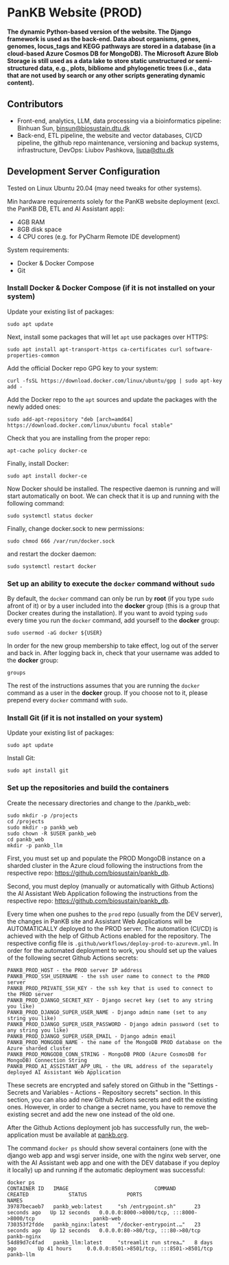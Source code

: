 # PanKB Website (PROD)
<b>The dynamic Python-based version of the website. The Django framework is used as the back-end. Data about organisms, genes, genomes, locus_tags and KEGG pathways are stored in a database (in a cloud-based Azure Cosmos DB for MongoDB). The Microsoft Azure Blob Storage is still used as a data lake to store static unstructured or semi-structured data, e.g., plots, bibliome and phylogenetic trees (i.e., data that are not used by search or any other scripts generating dynamic content).</b>

## Contributors
- Front-end, analytics, LLM, data processing via a bioinformatics pipeline: Binhuan Sun, binsun@biosustain.dtu.dk
- Back-end, ETL pipeline, the website and vector databases, CI/CD pipeline, the github repo maintenance, versioning and backup systems, infrastructure, DevOps: Liubov Pashkova, liupa@dtu.dk

## Development Server Configuration
Tested on Linux Ubuntu 20.04 (may need tweaks for other systems).

Min hardware requirements solely for the PanKB website deployment (excl. the PanKB DB, ETL and AI Assistant app):
- 4GB RAM
- 8GB disk space
- 4 CPU cores (e.g. for PyCharm Remote IDE development)

System requirements:
- Docker & Docker Compose
- Git

### Install Docker & Docker Compose (if it is not installed on your system)
Update your existing list of packages:
```
sudo apt update
```
Next, install some packages that will let `apt` use packages over HTTPS:
```
sudo apt install apt-transport-https ca-certificates curl software-properties-common
```
Add the official Docker repo GPG key to your system:
```
curl -fsSL https://download.docker.com/linux/ubuntu/gpg | sudo apt-key add -
```
Add the Docker repo to the `apt` sources and update the packages with the newly added ones:
```
sudo add-apt-repository "deb [arch=amd64] https://download.docker.com/linux/ubuntu focal stable"
```
Check that you are installing from the proper repo:
```
apt-cache policy docker-ce
```
Finally, install Docker:
```
sudo apt install docker-ce
```
Now Docker should be installed. The respective daemon is running and will start automatically on boot. We can check that it is up and running with the following command:
```
sudo systemctl status docker
```
Finally, change docker.sock to new permissions:
```
sudo chmod 666 /var/run/docker.sock
```
and restart the docker daemon:
```
sudo systemctl restart docker
```
### Set up an ability to execute the `docker` command without `sudo`
By default, the `docker` command can only be run by <b>root</b> (if you type `sudo` afront of it) or by a user included into the <b>docker</b> group (this is a group that Docker creates during the installation). If you want to avoid typing `sudo` every time you run the `docker` command, add yourself to the <b>docker</b> group:
```
sudo usermod -aG docker ${USER}
```
In order for the new group membership to take effect, log out of the server and back in. After logging back in, check that your username was added to the <b>docker</b> group:
```
groups
```
The rest of the instructions assumes that you are running the `docker` command as a user in the <b>docker</b> group. If you choose not to it, please prepend every `docker` command with `sudo`.

### Install Git (if it is not installed on your system)
Update your existing list of packages:
```
sudo apt update
```
Install Git:
```
sudo apt install git
```

### Set up the repositories and build the containers
Create the necessary directories and change to the /pankb_web:
```
sudo mkdir -p /projects
cd /projects
sudo mkdir -p pankb_web
sudo chown -R $USER pankb_web
cd pankb_web 
mkdir -p pankb_llm
```
First, you must set up and populate the PROD MongoDB instance on a sharded cluster in the Azure cloud following the instructions from the respective repo: https://github.com/biosustain/pankb_db.

Second, you must deploy (manually or automatically with Github Actions) the AI Assistant Web Application following the instructions from the respective repo: https://github.com/biosustain/pankb_db.

Every time when one pushes to the `prod` repo (usually from the DEV server), the changes in PanKB site and Assistant Web Applications will be AUTOMATICALLY deployed to the PROD server. The automation (CI/CD) is achieved with the help of Github Actions enabled for the repository. The respective config file is `.github/workflows/deploy-prod-to-azurevm.yml`. In order for the automated deployment to work, you should set up the values of the following secret Github Actions secrets:
```
PANKB_PROD_HOST - the PROD server IP address
PANKB_PROD_SSH_USERNAME - the ssh user name to connect to the PROD server
PANKB_PROD_PRIVATE_SSH_KEY - the ssh key that is used to connect to the PROD server
PANKB_PROD_DJANGO_SECRET_KEY - Django secret key (set to any string you like)
PANKB_PROD_DJANGO_SUPER_USER_NAME - Django admin name (set to any string you like)
PANKB_PROD_DJANGO_SUPER_USER_PASSWORD - Django admin password (set to any string you like)
PANKB_PROD_DJANGO_SUPER_USER_EMAIL - Django admin email
PANKB_PROD_MONGODB_NAME - the name of the MongoDB PROD database on the Azure sharded cluster
PANKB_PROD_MONGODB_CONN_STRING - MongoDB PROD (Azure CosmosDB for MongoDB) Connection String
PANKB_PROD_AI_ASSISTANT_APP_URL - the URL address of the separately deployed AI Assistant Web Application
```
These secrets are encrypted and safely stored on Github in the "Settings - Secrets and Variables - Actions - Repository secrets" section. In this section, you can also add new Github Actions secrets and edit the existing ones. However, in order to change a secret name, you have to remove the existing secret and add the new one instead of the old one.

After the Github Actions deployment job has successfully run, the web-application must be available at <a href="pankb.org" target="_blank">pankb.org</a>. 

The command `docker ps` should show several containers (one with the django web app and wsgi server inside, one with the nginx web server, one with the AI Assistant web app and one with the DEV database if you deploy it locally) up and running if the automatic deployment was successful:
```
docker ps
CONTAINER ID   IMAGE                            COMMAND                  CREATED             STATUS             PORTS                                    NAMES
39787becaeb7   pankb_web:latest     "sh /entrypoint.sh"      23 seconds ago   Up 12 seconds   0.0.0.0:8000->8000/tcp, :::8000->8000/tcp                   pankb-web
730353f2fdde   pankb_nginx:latest   "/docker-entrypoint.…"   23 seconds ago   Up 12 seconds   0.0.0.0:80->80/tcp, :::80->80/tcp                           pankb-nginx
54d89d7c4fad   pankb_llm:latest     "streamlit run strea…"   8 days ago       Up 41 hours     0.0.0.0:8501->8501/tcp, :::8501->8501/tcp                   pankb-llm
```
